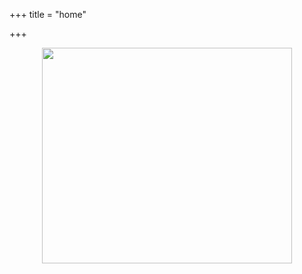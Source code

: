 +++
title = "home"

+++

<center>
<img src="img/rasp-logo.png" width="400" height="345">
<br>
</center>
